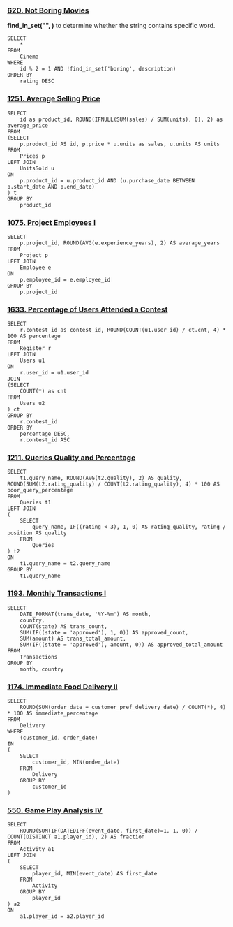 ### [620. Not Boring Movies](https://leetcode.cn/problems/not-boring-movies/)

**find_in_set("", )** to determine whether the string contains specific word.

```mysql
SELECT
    *
FROM
    Cinema
WHERE
    id % 2 = 1 AND !find_in_set('boring', description)
ORDER BY
    rating DESC
```

### [1251. Average Selling Price](https://leetcode.cn/problems/average-selling-price/)

```mysql
SELECT
    id as product_id, ROUND(IFNULL(SUM(sales) / SUM(units), 0), 2) as average_price
FROM
(SELECT
    p.product_id AS id, p.price * u.units as sales, u.units AS units
FROM
    Prices p 
LEFT JOIN
    UnitsSold u 
ON 
    p.product_id = u.product_id AND (u.purchase_date BETWEEN p.start_date AND p.end_date)
) t
GROUP BY
    product_id
```

### [1075. Project Employees I](https://leetcode.cn/problems/project-employees-i/)

```mysql
SELECT
    p.project_id, ROUND(AVG(e.experience_years), 2) AS average_years
FROM
    Project p
LEFT JOIN
    Employee e 
ON
    p.employee_id = e.employee_id
GROUP BY
    p.project_id

```

### [1633. Percentage of Users Attended a Contest](https://leetcode.cn/problems/percentage-of-users-attended-a-contest/)

```mysql
SELECT
    r.contest_id as contest_id, ROUND(COUNT(u1.user_id) / ct.cnt, 4) * 100 AS percentage
FROM
    Register r
LEFT JOIN
    Users u1    
ON
    r.user_id = u1.user_id
JOIN
(SELECT
    COUNT(*) as cnt
FROM 
    Users u2
) ct
GROUP BY
    r.contest_id
ORDER BY
    percentage DESC,
    r.contest_id ASC
```

### [1211. Queries Quality and Percentage](https://leetcode.cn/problems/queries-quality-and-percentage/)

```mysql
SELECT
    t1.query_name, ROUND(AVG(t2.quality), 2) AS quality, ROUND(SUM(t2.rating_quality) / COUNT(t2.rating_quality), 4) * 100 AS poor_query_percentage
FROM
    Queries t1
LEFT JOIN
(
    SELECT  
        query_name, IF((rating < 3), 1, 0) AS rating_quality, rating / position AS quality
    FROM
        Queries
) t2
ON
    t1.query_name = t2.query_name
GROUP BY
    t1.query_name
```

### [1193. Monthly Transactions I](https://leetcode.cn/problems/monthly-transactions-i/)

```mysql
SELECT
    DATE_FORMAT(trans_date, '%Y-%m') AS month,
    country,
    COUNT(state) AS trans_count,
    SUM(IF((state = 'approved'), 1, 0)) AS approved_count,
    SUM(amount) AS trans_total_amount,
    SUM(IF((state = 'approved'), amount, 0)) AS approved_total_amount
FROM
    Transactions
GROUP BY
    month, country
```

### [1174. Immediate Food Delivery II](https://leetcode.cn/problems/immediate-food-delivery-ii/)

```mysql
SELECT
    ROUND(SUM(order_date = customer_pref_delivery_date) / COUNT(*), 4) * 100 AS immediate_percentage
FROM
    Delivery
WHERE
    (customer_id, order_date)
IN
(
    SELECT 
        customer_id, MIN(order_date)
    FROM
        Delivery
    GROUP BY
        customer_id
)
```

### [550. Game Play Analysis IV](https://leetcode.cn/problems/game-play-analysis-iv/)

```mysql
SELECT 
    ROUND(SUM(IF(DATEDIFF(event_date, first_date)=1, 1, 0)) / COUNT(DISTINCT a1.player_id), 2) AS fraction
FROM
    Activity a1
LEFT JOIN
(
    SELECT
        player_id, MIN(event_date) AS first_date
    FROM
        Activity
    GROUP BY
        player_id
) a2
ON
    a1.player_id = a2.player_id
```


